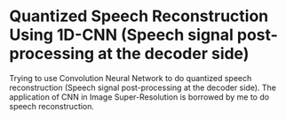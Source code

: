 # Quantized Speech Reconstruction Using 1D-CNN (Speech signal post-processing at the decoder side)
Trying to use Convolution Neural Network to do quantized speech reconstruction (Speech signal post-processing at the decoder side). The application of CNN in Image Super-Resolution is borrowed by me to do speech reconstruction.
